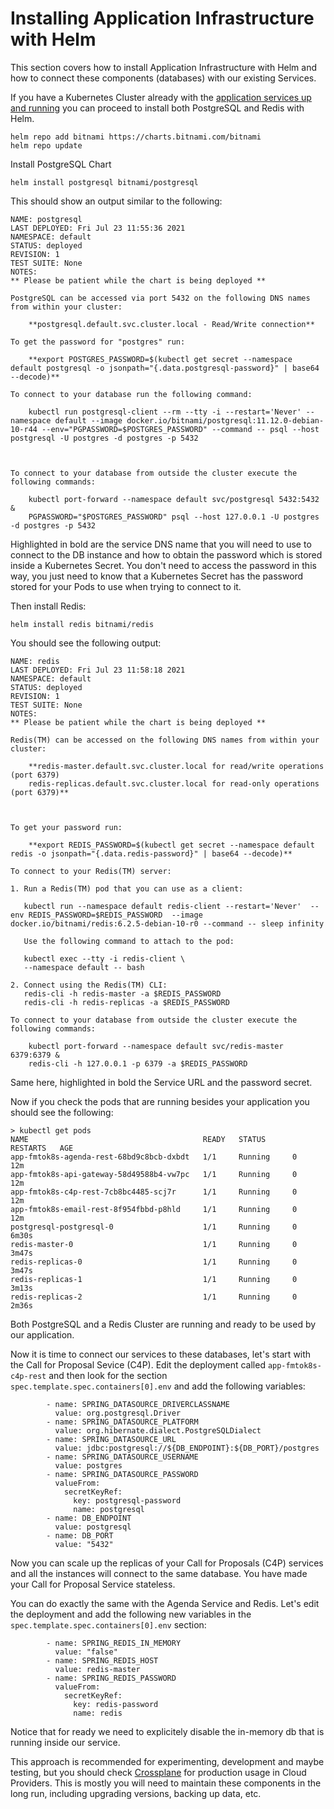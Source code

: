# Installing Application Infrastructure with Helm

This section covers how to install Application Infrastructure with Helm and how to connect these components (databases) with our existing Services. 

If you have a Kubernetes Cluster already with the [application services up and running](https://github.com/salaboy/from-monolith-to-k8s/tree/master/helm) you can proceed to install both PostgreSQL and Redis with Helm.


```
helm repo add bitnami https://charts.bitnami.com/bitnami
helm repo update
```

Install PostgreSQL Chart

```
helm install postgresql bitnami/postgresql
```

This should show an output similar to the following: 

```
NAME: postgresql
LAST DEPLOYED: Fri Jul 23 11:55:36 2021
NAMESPACE: default
STATUS: deployed
REVISION: 1
TEST SUITE: None
NOTES:
** Please be patient while the chart is being deployed **

PostgreSQL can be accessed via port 5432 on the following DNS names from within your cluster:

    **postgresql.default.svc.cluster.local - Read/Write connection**

To get the password for "postgres" run:

    **export POSTGRES_PASSWORD=$(kubectl get secret --namespace default postgresql -o jsonpath="{.data.postgresql-password}" | base64 --decode)**

To connect to your database run the following command:

    kubectl run postgresql-client --rm --tty -i --restart='Never' --namespace default --image docker.io/bitnami/postgresql:11.12.0-debian-10-r44 --env="PGPASSWORD=$POSTGRES_PASSWORD" --command -- psql --host postgresql -U postgres -d postgres -p 5432



To connect to your database from outside the cluster execute the following commands:

    kubectl port-forward --namespace default svc/postgresql 5432:5432 &
    PGPASSWORD="$POSTGRES_PASSWORD" psql --host 127.0.0.1 -U postgres -d postgres -p 5432
```

Highlighted in bold are the service DNS name that you will need to use to connect to the DB instance and how to obtain the password which is stored inside a Kubernetes Secret. You don't need to access the password in this way, you just need to know that a Kubernetes Secret has the password stored for your Pods to use when trying to connect to it. 

Then install Redis: 

```
helm install redis bitnami/redis
```

You should see the following output: 

```
NAME: redis
LAST DEPLOYED: Fri Jul 23 11:58:18 2021
NAMESPACE: default
STATUS: deployed
REVISION: 1
TEST SUITE: None
NOTES:
** Please be patient while the chart is being deployed **

Redis(TM) can be accessed on the following DNS names from within your cluster:

    **redis-master.default.svc.cluster.local for read/write operations (port 6379)
    redis-replicas.default.svc.cluster.local for read-only operations (port 6379)**



To get your password run:

    **export REDIS_PASSWORD=$(kubectl get secret --namespace default redis -o jsonpath="{.data.redis-password}" | base64 --decode)**

To connect to your Redis(TM) server:

1. Run a Redis(TM) pod that you can use as a client:

   kubectl run --namespace default redis-client --restart='Never'  --env REDIS_PASSWORD=$REDIS_PASSWORD  --image docker.io/bitnami/redis:6.2.5-debian-10-r0 --command -- sleep infinity

   Use the following command to attach to the pod:

   kubectl exec --tty -i redis-client \
   --namespace default -- bash

2. Connect using the Redis(TM) CLI:
   redis-cli -h redis-master -a $REDIS_PASSWORD
   redis-cli -h redis-replicas -a $REDIS_PASSWORD

To connect to your database from outside the cluster execute the following commands:

    kubectl port-forward --namespace default svc/redis-master 6379:6379 &
    redis-cli -h 127.0.0.1 -p 6379 -a $REDIS_PASSWORD
```

Same here, highlighted in bold the Service URL and the password secret. 

Now if you check the pods that are running besides your application you should see the following:

```
> kubectl get pods
NAME                                       READY   STATUS      RESTARTS   AGE
app-fmtok8s-agenda-rest-68bd9c8bcb-dxbdt   1/1     Running     0          12m
app-fmtok8s-api-gateway-58d49588b4-vw7pc   1/1     Running     0          12m
app-fmtok8s-c4p-rest-7cb8bc4485-scj7r      1/1     Running     0          12m
app-fmtok8s-email-rest-8f954fbbd-p8hld     1/1     Running     0          12m
postgresql-postgresql-0                    1/1     Running     0          6m30s
redis-master-0                             1/1     Running     0          3m47s
redis-replicas-0                           1/1     Running     0          3m47s
redis-replicas-1                           1/1     Running     0          3m13s
redis-replicas-2                           1/1     Running     0          2m36s
```

Both PostgreSQL and a Redis Cluster are running and ready to be used by our application. 

Now it is time to connect our services to these databases, let's start with the Call for Proposal Sevice (C4P). 
Edit the deployment called `app-fmtok8s-c4p-rest` and then look for the section `spec.template.spec.containers[0].env` and add the following variables:


```
        - name: SPRING_DATASOURCE_DRIVERCLASSNAME
          value: org.postgresql.Driver
        - name: SPRING_DATASOURCE_PLATFORM
          value: org.hibernate.dialect.PostgreSQLDialect
        - name: SPRING_DATASOURCE_URL
          value: jdbc:postgresql://${DB_ENDPOINT}:${DB_PORT}/postgres
        - name: SPRING_DATASOURCE_USERNAME
          value: postgres
        - name: SPRING_DATASOURCE_PASSWORD
          valueFrom:
            secretKeyRef:
              key: postgresql-password
              name: postgresql
        - name: DB_ENDPOINT
          value: postgresql
        - name: DB_PORT
          value: "5432"

```

Now you can scale up the replicas of your Call for Proposals (C4P) services and all the instances will connect to the same database. You have made your Call for Proposal Service stateless. 

You can do exactly the same with the Agenda Service and Redis. Let's edit the deployment and add the following new variables in the `spec.template.spec.containers[0].env` section: 

```
        - name: SPRING_REDIS_IN_MEMORY
          value: "false"
        - name: SPRING_REDIS_HOST
          value: redis-master
        - name: SPRING_REDIS_PASSWORD
          valueFrom:
            secretKeyRef:
              key: redis-password
              name: redis

```

Notice that for ready we need to explicitely disable the in-memory db that is running inside our service. 




This approach is recommended for experimenting, development and maybe testing, but you should check [Crossplane](../crossplane/README.md) for production usage in Cloud Providers. This is mostly you will need to maintain these components in the long run, including upgrading versions, backing up data, etc.

 
